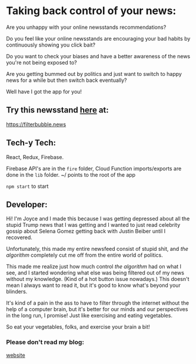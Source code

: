 # Taking back control of your news:

Are you unhappy with your online newsstands recommendations?

Do you feel like your online newsstands are encouraging your bad habits by continuously showing you click bait?

Do you want to check your biases and have a better awareness of the news you're not being exposed to?

Are you getting bummed out by politics and just want to switch to happy news for a while but then switch back eventually?

Well have I got the app for you!

## Try this newsstand [here](https://filterbubble.news) at:

<https://filterbubble.news>

## Tech-y Tech:

React, Redux, Firebase.

Firebase API's are in the `fire` folder, Cloud Function imports/exports are done in the `lib` folder.
~/ points to the root of the app

`npm start` to start

## Developer:

Hi! I'm Joyce and I made this because I was getting depressed about all the stupid Trump news that I was getting and I wanted to just read celebrity gossip about Selena Gomez getting back with Justin Beiber until I recovered.

Unfortunately, this made my entire newsfeed consist of stupid shit, and _the algorithm_ completely cut me off from the entire world of politics.

This made me realize just how much control _the algorithm_ had on what I see, and I started wondering what else was being filtered out of my news without my knowledge. (Kind of a hot button issue nowadays.) This doesn't mean I always want to read it, but it's good to know what's beyond your blinders.

It's kind of a pain in the ass to have to filter through the internet without the help of a computer brain, but it's better for our minds and our perspectives in the long run, I promise! Just like exercising and eating vegetables.

So eat your vegetables, folks, and exercise your brain a bit!

### Please don't read my blog:
[website](joyceren.com)
